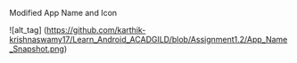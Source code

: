 Modified App Name and Icon

![alt_tag] (https://github.com/karthik-krishnaswamy17/Learn_Android_ACADGILD/blob/Assignment1.2/App_Name_Snapshot.png)
